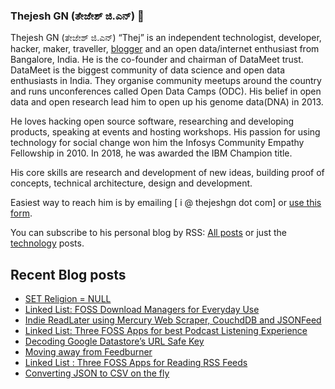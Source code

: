### Thejesh GN (ತೇಜೇಶ್ ಜಿ.ಎನ್) 👋

Thejesh GN (ತೇಜೇಶ್ ಜಿ.ಎನ್) “Thej” is an independent technologist, developer, hacker, maker, traveller, [blogger](https://thejeshgn.com/) and an open data/internet enthusiast from Bangalore, India. He is the co-founder and chairman of DataMeet trust. DataMeet is the biggest community of data science and open data enthusiasts in India. They organise community meetups around the country and runs unconferences called Open Data Camps (ODC). His belief in open data and open research lead him to open up his genome data(DNA) in 2013.

He loves hacking open source software, researching and developing products, speaking at events and hosting workshops. His passion for using technology for social change won him the Infosys Community Empathy Fellowship in 2010. In 2018, he was awarded the IBM Champion title.

His core skills are research and development of new ideas, building proof of concepts, technical architecture, design and development.

Easiest way to reach him is by emailing [ i @ thejeshgn dot com] or [use this form](https://thejeshgn.com/contact/).

You can subscribe to his personal blog by RSS: [All posts](https://thejeshgn.com/feed) or just the [technology](https://thejeshgn.com/category/technology/feed/) posts.

## Recent Blog posts
<!-- BLOG-POST-LIST:START -->
- [SET Religion = NULL](https://thejeshgn.com/2021/02/28/set-religion-null/)
- [Linked List: FOSS Download Managers for Everyday Use](https://thejeshgn.com/2021/02/24/linked-list-foss-download-managers-for-everyday-use/)
- [Indie ReadLater using Mercury Web Scraper, CouchdDB and JSONFeed](https://thejeshgn.com/2021/02/22/indie-readlater-using-mercury-web-scraper-couchddb-and-jsonfeed/)
- [Linked List: Three FOSS Apps for best Podcast Listening Experience](https://thejeshgn.com/2021/02/17/linked-list-three-foss-apps-for-best-podcast-listening-experience/)
- [Decoding Google Datastore’s URL Safe Key](https://thejeshgn.com/2021/02/15/decoding-google-datastores-url-safe-key/)
- [Moving away from Feedburner](https://thejeshgn.com/2021/02/12/moving-away-from-feedburner/)
- [Linked List : Three FOSS Apps for Reading RSS Feeds](https://thejeshgn.com/2021/02/10/linked-list-three-foss-apps-for-reading-rss-feeds/)
- [Converting JSON to CSV on the fly](https://thejeshgn.com/2021/02/04/converting-json-to-csv-on-the-fly/)
<!-- BLOG-POST-LIST:END -->
